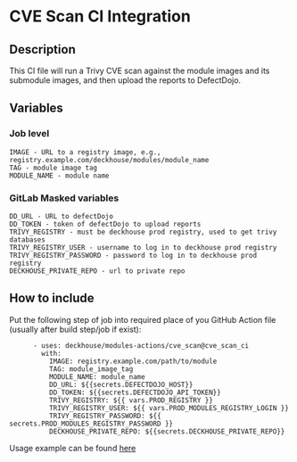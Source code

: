 # CVE Scan CI Integration

## Description
This CI file will run a Trivy CVE scan against the module images and its submodule images, and then upload the reports to DefectDojo.

## Variables

### Job level
```
IMAGE - URL to a registry image, e.g., registry.example.com/deckhouse/modules/module_name
TAG - module image tag
MODULE_NAME - module name
```

### GitLab Masked variables
```
DD_URL - URL to defectDojo
DD_TOKEN - token of defectDojo to upload reports
TRIVY_REGISTRY - must be deckhouse prod registry, used to get trivy databases
TRIVY_REGISTRY_USER - username to log in to deckhouse prod registry
TRIVY_REGISTRY_PASSWORD - password to log in to deckhouse prod registry
DECKHOUSE_PRIVATE_REPO - url to private repo
```

## How to include

Put the following step of job into required place of you GitHub Action file (usually after build step/job if exist):  
```
      - uses: deckhouse/modules-actions/cve_scan@cve_scan_ci
        with:
          IMAGE: registry.example.com/path/to/module
          TAG: module_image_tag
          MODULE_NAME: module_name
          DD_URL: ${{secrets.DEFECTDOJO_HOST}}
          DD_TOKEN: ${{secrets.DEFECTDOJO_API_TOKEN}}
          TRIVY_REGISTRY: ${{ vars.PROD_REGISTRY }}
          TRIVY_REGISTRY_USER: ${{ vars.PROD_MODULES_REGISTRY_LOGIN }}
          TRIVY_REGISTRY_PASSWORD: ${{ secrets.PROD_MODULES_REGISTRY_PASSWORD }}
          DECKHOUSE_PRIVATE_REPO: ${{secrets.DECKHOUSE_PRIVATE_REPO}}
```

Usage example can be found [here](../.examples/cve_scan.yml)
